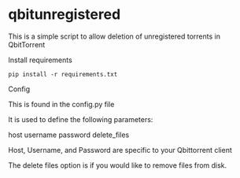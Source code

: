 # qbitunregistered
This is a simple script to allow deletion of unregistered torrents in QbitTorrent

Install requirements

```pip install -r requirements.txt```

Config

This is found in the config.py file

It is used to define the following parameters:

host 
username
password
delete_files

Host, Username, and Password are specific to your Qbittorrent client

The delete files option is if you would like to remove files from disk.

